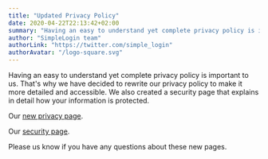 ```yaml
---
title: "Updated Privacy Policy"
date: 2020-04-22T22:13:42+02:00
summary: "Having an easy to understand yet complete privacy policy is important to us. That's why we have decided to rewrite our privacy policy to make it more detailed and accessible. We also created a security page that explains in detail how your information is protected."
author: "SimpleLogin team"
authorLink: "https://twitter.com/simple_login"
authorAvatar: "/logo-square.svg"
---
```


Having an easy to understand yet complete privacy policy is important to us. That's why we have decided to rewrite our privacy policy to make it more detailed and accessible. We also created a security page that explains in detail how your information is protected.

Our [new privacy page](/privacy/).

Our [security page](/security/).

Please us know if you have any questions about these new pages.

